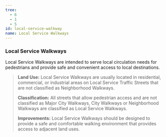```yaml
---
tree:
  - 6
  - 1
  - 5
id: local-service-walkway
name: Local Service Walkways
---
```

### Local Service Walkways

Local Service Walkways are intended to serve local circulation needs for pedestrians and provide safe and convenient access to local destinations.

> **Land Use:** Local Service Walkways are usually located in residential, commercial, or industrial areas on Local Service Traffic Streets that are not classified as Neighborhood Walkways.
>
> **Classification:** All streets that allow pedestrian access and are not classified as Major City  Walkways,  City Walkways  or  Neighborhood  Walkways  are  classified  as  Local Service Walkways.
>
> **Improvements:** Local  Service  Walkways  should  be  designed  to  provide  a  safe  and comfortable walking environment that provides access to adjacent land uses.
